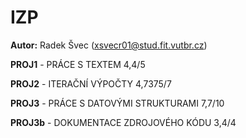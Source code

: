 # IZP
**Autor:** Radek Švec (xsvecr01@stud.fit.vutbr.cz)

**PROJ1** - PRÁCE S TEXTEM 4,4/5

**PROJ2** - ITERAČNÍ VÝPOČTY 4,7375/7

**PROJ3** - PRÁCE S DATOVÝMI STRUKTURAMI 7,7/10

**PROJ3b** - DOKUMENTACE ZDROJOVÉHO KÓDU 3,4/4
